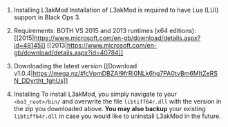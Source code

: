 1.  Installing L3akMod
Installation of L3akMod is required to have Lua (LUI) support in Black Ops 3.

1.  Requirements:
BOTH VS 2015 and 2013 runtimes (x64 editions): [[2015|https://www.microsoft.com/en-gb/download/details.aspx?id=48145]] [[2013|https://www.microsoft.com/en-gb/download/details.aspx?id=40784]]

1.  Downloading the latest version
[[Download v1.0.4|https://mega.nz/#!cVpmDBZA!9frRl0NLk6hg7PA0tvBm6MItZeRSN_DDyrtht_fghUs]]

1.  Installing
To install L3akMod, you simply navigate to your `<bo3_root>/bin/` and overwrite the file `libtiff64r.dll` with the version in the zip you downloaded above. __You may also backup__ your existing `libtiff64r.dll` in case you would like to uninstall L3akMod in the future.
